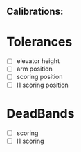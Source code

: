 Calibrations:
----------------

# Tolerances
- [ ] elevator height
- [ ] arm position
- [ ] scoring position
- [ ] l1 scoring position

# DeadBands
- [ ] scoring
- [ ] l1 scoring